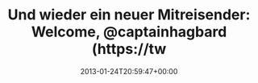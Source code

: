---
retweeted: false
source: <a href="http://twitter.com" rel="nofollow">Twitter Web Client</a>
entities:
  hashtags: []
  symbols: []
  user_mentions: []
  urls:
  - url: http://t.co/LW2T4ZZo
    expanded_url: http://captainhagbard.hasbeen.in/
    display_url: captainhagbard.hasbeen.in
    indices:
    - '61'
    - '81'
display_text_range:
- '0'
- '81'
favorite_count: '0'
id_str: '294550085726007297'
truncated: false
retweet_count: '0'
id: '294550085726007297'
possibly_sensitive: false
created_at: Thu Jan 24 20:59:47 +0000 2013
favorited: false
full_text: 'Und wieder ein neuer Mitreisender: Welcome, [@captainhagbard](https://twitter.com/captainhagbard)!'
lang: de
quote_url: http://captainhagbard.hasbeen.in/
tags:
- pesos/twitter
date: '2013-01-24T20:59:47+00:00'
src: https://twitter.com/bascht/status/294550085726007297
original_url: https://twitter.com/bascht/status/294550085726007297
type: twitter_tweet
text: 'Und wieder ein neuer Mitreisender: Welcome, [@captainhagbard](https://twitter.com/captainhagbard)!'
title: 'Und wieder ein neuer Mitreisender: Welcome, @captainhagbard (https://tw'

---